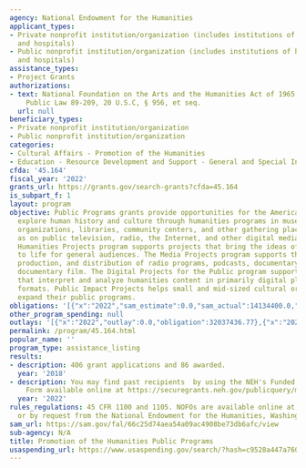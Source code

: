 ```yaml
---
agency: National Endowment for the Humanities
applicant_types:
- Private nonprofit institution/organization (includes institutions of higher education
  and hospitals)
- Public nonprofit institution/organization (includes institutions of higher education
  and hospitals)
assistance_types:
- Project Grants
authorizations:
- text: National Foundation on the Arts and the Humanities Act of 1965, as amended,
    Public Law 89-209, 20 U.S.C, § 956, et seq.
  url: null
beneficiary_types:
- Private nonprofit institution/organization
- Public nonprofit institution/organization
categories:
- Cultural Affairs - Promotion of the Humanities
- Education - Resource Development and Support - General and Special Interest Organizations
cfda: '45.164'
fiscal_year: '2022'
grants_url: https://grants.gov/search-grants?cfda=45.164
is_subpart_f: 1
layout: program
objective: Public Programs grants provide opportunities for the American public to
  explore human history and culture through humanities programs in museums, historical
  organizations, libraries, community centers, and other gathering places, as well
  as on public television, radio, the Internet, and other digital media. The Public
  Humanities Projects program supports projects that bring the ideas of the humanities
  to life for general audiences. The Media Projects program supports the development,
  production, and distribution of radio programs, podcasts, documentary films, and
  documentary film. The Digital Projects for the Public program supports projects
  that interpret and analyze humanities content in primarily digital platforms and
  formats. Public Impact Projects helps small and mid-sized cultural organizations
  expand their public programs.
obligations: '[{"x":"2022","sam_estimate":0.0,"sam_actual":14134400.0,"usa_spending_actual":32404068.3},{"x":"2023","sam_estimate":19625000.0,"sam_actual":0.0,"usa_spending_actual":18363333.3},{"x":"2024","sam_estimate":16240000.0,"sam_actual":0.0,"usa_spending_actual":15269613.62}]'
other_program_spending: null
outlays: '[{"x":"2022","outlay":0.0,"obligation":32037436.77},{"x":"2023","outlay":0.0,"obligation":19125230.0},{"x":"2024","outlay":0.0,"obligation":14899535.0}]'
permalink: /program/45.164.html
popular_name: ''
program_type: assistance_listing
results:
- description: 406 grant applications and 86 awarded.
  year: '2018'
- description: You may find past recipients  by using the NEH's Funded Projects Query
    Form available online at https://securegrants.neh.gov/publicquery/main.aspx
  year: '2022'
rules_regulations: 45 CFR 1100 and 1105. NOFOs are available online at http://www.neh.gov/grants/grants.html
  or by request from the National Endowment for the Humanities, Washington, DC 20506.
sam_url: https://sam.gov/fal/66c25d74aea54a09ac4908be73db6afc/view
sub-agency: N/A
title: Promotion of the Humanities Public Programs
usaspending_url: https://www.usaspending.gov/search/?hash=c9528a447a76049e7b9b49505f5b5f77
---
```

